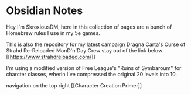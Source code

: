 # Obsidian Notes

Hey I'm SkroxiousDM, here in this collection of pages are a bunch of Homebrew rules I use in my 5e games.

This is also the repository for my latest campaign Dragna Carta's Curse of Strahd Re-Reloaded 
MonD'n'Day Crew stay out of the link below
[[https://www.strahdreloaded.com/]]

I'm using a modified version of Free League's "Ruins of Symbaroum" for charcter classes, wherin I've compressed the original 20 levels into 10.

navigation on the top right
[[Character Creation Primer]]


